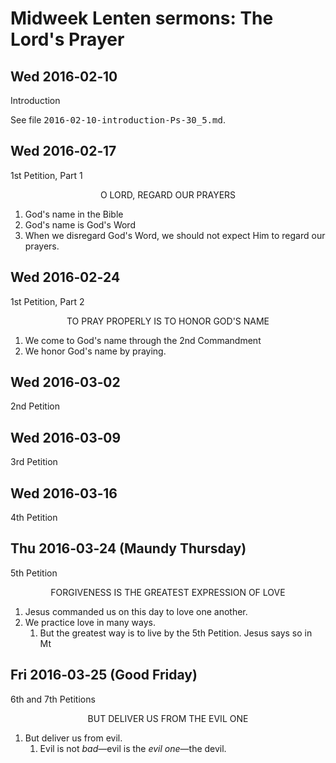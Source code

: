 <head>
<meta charset="utf-8">
<style>
th { text-align: center; font-weight: bold; vertical-align: baseline; border: 3px solid blue; }
td { border: 1px solid black; padding: 10px; }
.h { visibility: hidden; }
</style>
<title>Lord's Prayer</title>
</head>

# Midweek Lenten sermons: The Lord's Prayer

## Wed 2016‑02‑10

Introduction

See file <kbd>2016-02-10-introduction-Ps-30_5.md</kbd>.

## Wed 2016‑02‑17

1st Petition, Part 1

<center>O LORD, REGARD OUR PRAYERS</center>

1. God's name in the Bible
1. God's name is God's Word
1. When we disregard God's Word, we should not expect Him to regard our prayers.

## Wed 2016‑02‑24

1st Petition, Part 2

<center>TO PRAY PROPERLY IS TO HONOR GOD'S NAME</center>

1. We come to God's name through the 2nd Commandment
1. We honor God's name by praying.

## Wed 2016‑03‑02

2nd Petition

## Wed 2016‑03‑09

3rd Petition

## Wed 2016‑03‑16

4th Petition

## Thu 2016‑03‑24 (Maundy Thursday)

5th Petition


<center>FORGIVENESS IS THE GREATEST EXPRESSION OF LOVE</center>

1. Jesus commanded us on this day to love one another.
1. We practice love in many ways.
    1. But the greatest way is to live by the 5th Petition. Jesus says so in Mt 

## Fri 2016‑03‑25 (Good Friday)

6th and 7th Petitions

<center>BUT DELIVER US FROM THE EVIL ONE</center>

1. But deliver us from evil.
    1. Evil is not _bad_—evil is the _evil one_—the devil.
